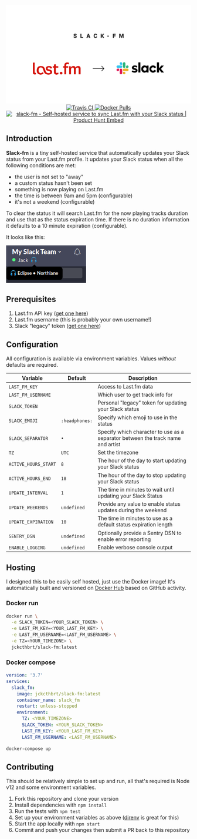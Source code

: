 <p align="center">
  <img src="./header.png" alt="slack-fm" />
  <br />
  <a href="https://travis-ci.org/JackCuthbert/slack-fm">
    <img src="https://api.travis-ci.org/JackCuthbert/slack-fm.svg?branch=master" alt="Travis CI" />
  </a>
  <a href="https://hub.docker.com/repository/docker/jckcthbrt/slack-fm">
    <img src="https://img.shields.io/docker/pulls/jckcthbrt/slack-fm" alt="Docker Pulls" />
  </a>
  <br />
  <a href="https://www.producthunt.com/posts/slack-fm?utm_source=badge-featured&utm_medium=badge&utm_souce=badge-slack-fm" target="_blank"><img src="https://api.producthunt.com/widgets/embed-image/v1/featured.svg?post_id=173963&theme=dark" alt="slack-fm - Self-hosted service to sync Last.fm with your Slack status | Product Hunt Embed" style="width: 250px; height: 54px;" width="250px" height="54px" />
  </a>
</p>

## Introduction

**Slack-fm** is a tiny self-hosted service that automatically updates your Slack
status from your Last.fm profile. It updates your Slack status when all the
following conditions are met:

  * the user is not set to "away"
  * a custom status hasn't been set
  * something is now playing on Last.fm
  * the time is between 9am and 5pm (configurable)
  * it's not a weekend (configurable)

To clear the status it will search Last.fm for the now playing tracks duration
and use that as the status expiration time. If there is no duration information
it defaults to a 10 minute expiration (configurable).

It looks like this:

![Slack Preview](./slack-preview.png)

## Prerequisites

1. Last.fm API key ([get one here](https://www.last.fm/api/account/create))
1. Last.fm username (this is probably your own username!)
1. Slack "legacy" token ([get one here](https://api.slack.com/custom-integrations/legacy-tokens))

## Configuration

All configuration is available via environment variables. Values _without_ defaults are required.

Variable | Default | Description
---------|---------|------
`LAST_FM_KEY` | | Access to Last.fm data
`LAST_FM_USERNAME` | | Which user to get track info for
`SLACK_TOKEN` | | Personal "legacy" token for updating your Slack status
`SLACK_EMOJI` | `:headphones:` | Specify which emoji to use in the status
`SLACK_SEPARATOR` | `•` | Specify which character to use as a separator between the track name and artist
`TZ` | `UTC` | Set the timezone
`ACTIVE_HOURS_START` | `8` | The hour of the day to start updating your Slack status
`ACTIVE_HOURS_END` | `18` | The hour of the day to stop updating your Slack status
`UPDATE_INTERVAL` | `1` | The time in minutes to wait until updating your Slack Status
`UPDATE_WEEKENDS` | `undefined` | Provide any value to enable status updates during the weekend
`UPDATE_EXPIRATION` | `10` | The time in minutes to use as a default status expiration length
`SENTRY_DSN` | `undefined` | Optionally provide a Sentry DSN to enable error reporting
`ENABLE_LOGGING` | `undefined` | Enable verbose console output

## Hosting

I designed this to be easily self hosted, just use the Docker image! It's
automatically built and versioned on [Docker Hub](https://hub.docker.com/repository/docker/jckcthbrt/slack-fm/tags) based on GitHub activity.

### Docker run

```bash
docker run \
  -e SLACK_TOKEN=<YOUR_SLACK_TOKEN> \
  -e LAST_FM_KEY=<YOUR_LAST_FM_KEY> \
  -e LAST_FM_USERNAME=<LAST_FM_USERNAME> \
  -e TZ=<YOUR_TIMEZONE> \
  jckcthbrt/slack-fm:latest
```

### Docker compose

```yml
version: '3.7'
services:
  slack_fm:
    image: jckcthbrt/slack-fm:latest
    container_name: slack_fm
    restart: unless-stopped
    environment:
      TZ: <YOUR_TIMEZONE>
      SLACK_TOKEN: <YOUR_SLACK_TOKEN>
      LAST_FM_KEY: <YOUR_LAST_FM_KEY>
      LAST_FM_USERNAME: <LAST_FM_USERNAME>
```

```bash
docker-compose up
```

## Contributing

This should be relatively simple to set up and run, all that's required is Node
v12 and some environment variables.

1. Fork this repository and clone your version
1. Install dependencies with `npm install`
1. Run the tests with `npm test`
1. Set up your environment variables as above ([direnv](https://direnv.net) is great for this)
1. Start the app locally with `npm start`
1. Commit and push your changes then submit a PR back to this repository

